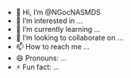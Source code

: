 - 👋 Hi, I’m @NGocNASMDS
- 👀 I’m interested in ...
- 🌱 I’m currently learning ...
- 💞️ I’m looking to collaborate on ...
- 📫 How to reach me ...
- 😄 Pronouns: ...
- ⚡ Fun fact: ...

<!---
NGocNASMDS/NGocNASMDS is a ✨ special ✨ repository because its `README.md` (this file) appears on your GitHub profile.
You can click the Preview link to take a look at your changes.
--->

